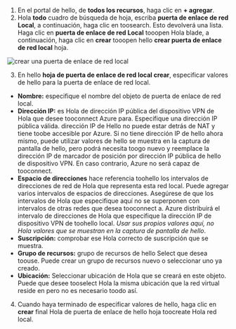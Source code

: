 1. En el portal de hello, de **todos los recursos**, haga clic en **+ agregar**. 
2. Hola **todo** cuadro de búsqueda de hoja, escriba **puerta de enlace de red Local**, a continuación, haga clic en toosearch. Esto devolverá una lista. Haga clic en **puerta de enlace de red Local** tooopen Hola blade, a continuación, haga clic en **crear** tooopen hello **crear puerta de enlace de red local** hoja.

  ![crear una puerta de enlace de red local](./media/vpn-gateway-add-lng-s2s-rm-portal-include/createlng.png)

3. En hello **hoja de puerta de enlace de red local crear**, especificar valores de hello para la puerta de enlace de red local.

  - **Nombre:** especifique el nombre del objeto de puerta de enlace de red local.
  - **Dirección IP:** es Hola de dirección IP pública del dispositivo VPN de Hola que desee tooconnect Azure para. Especifique una dirección IP pública válida. dirección IP de Hello no puede estar detrás de NAT y tiene toobe accesible por Azure. Si no tiene dirección IP de hello ahora mismo, puede utilizar valores de hello se muestra en la captura de pantalla de hello, pero podrá necesita toogo nuevo y reemplace la dirección IP de marcador de posición por dirección IP pública de hello de dispositivo VPN. En caso contrario, Azure no será capaz de tooconnect.
  - **Espacio de direcciones** hace referencia toohello los intervalos de direcciones de red de Hola que representa esta red local. Puede agregar varios intervalos de espacios de direcciones. Asegúrese de que los intervalos de Hola que especifique aquí no se superponen con intervalos de otras redes que desea tooconnect a. Azure distribuirá el intervalo de direcciones de Hola que especifique la dirección IP de dispositivo VPN de toohello local. *Usar sus propios valores aquí, no Hola valores que se muestran en la captura de pantalla de hello*.
  - **Suscripción:** comprobar ese Hola correcto de suscripción que se muestra.
  - **Grupo de recursos:** grupo de recursos de hello Select que desea toouse. Puede crear un grupo de recursos nuevo o seleccionar uno ya creado.
  - **Ubicación:** Seleccionar ubicación de Hola que se creará en este objeto. Puede que desee tooselect Hola la misma ubicación que la red virtual reside en pero no es necesario toodo así.

4. Cuando haya terminado de especificar valores de hello, haga clic en **crear** final Hola de puerta de enlace de hello hoja toocreate Hola red local.
